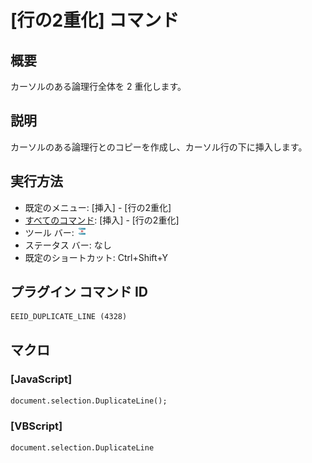 # \[行の2重化\] コマンド

## 概要

カーソルのある論理行全体を 2 重化します。

## 説明

カーソルのある論理行とのコピーを作成し、カーソル行の下に挿入します。

## 実行方法

- 既定のメニュー: \[挿入\] \- \[行の2重化\]
- [すべてのコマンド](../../glossary/allcommands): \[挿入\] \- \[行の2重化\]
- ツール バー: ![](../../images/duplicateline.png)
- ステータス バー: なし
- 既定のショートカット: Ctrl+Shift+Y

## プラグイン コマンド ID

```
EEID_DUPLICATE_LINE (4328)
```

## マクロ

### \[JavaScript\]

```
document.selection.DuplicateLine();
```

### \[VBScript\]

```
document.selection.DuplicateLine
```
